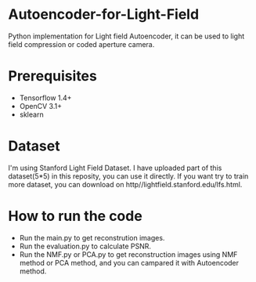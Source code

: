 # Autoencoder-for-Light-Field
Python implementation for Light field Autoencoder, it can be used to light field compression or coded aperture camera.

# Prerequisites
* Tensorflow 1.4+
* OpenCV 3.1+
* sklearn 

# Dataset
I'm using Stanford Light Field Dataset. I have uploaded part of this dataset(5*5) in this reposity, you can use it directly. 
If you want try to train more dataset, you can download on http//lightfield.stanford.edu/lfs.html.

# How to run the code
* Run the main.py to get reconstrution images.
* Run the evaluation.py to calculate PSNR.
* Run the NMF.py or PCA.py to get reconstruction images using NMF method or PCA method, and you can campared it with Autoencoder method.
